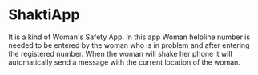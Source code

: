 # ShaktiApp
It is a kind of Woman's Safety App.
In this app Woman helpline number is needed to be entered by the woman who is in problem and after entering the registered number. 
When the woman will shake her phone it will automatically send a message with the current location of the woman.
